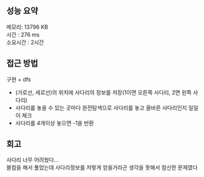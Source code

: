 
## 성능 요약
메모리: 13796 KB  
시간 : 276 ms  
소요시간 : 2시간


## 접근 방법
구현 + dfs  

- (가로선, 세로선)의 위치에 사다리의 정보를 저장(1이면 오른쪽 사다리, 2면 왼쪽 사다리)  
- 사다리를 놓을 수 있는 곳마다 완전탐색으로 사다리를 놓고 올바른 사다리인지 일일이 체크
- 사다리를 4개이상 놓으면 -1을 반환


## 회고
사다리 너무 어려웠다...  
블참을 해서 풀었는데 사다리정보를 저렇게 얻을거라곤 생각을 못해서 참신한 문제였다  
